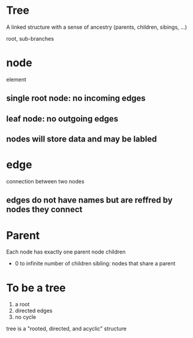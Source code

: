 # Tree
A linked structure with a sense of ancestry (parents, children, sibings, ...)

root, sub-branches

# node
element
## single root node: no incoming edges
## leaf node: no outgoing edges

## nodes will store data and may be labled

# edge
connection between two nodes
## edges do not have names but are reffred by nodes they connect

# Parent
Each node has exactly one parent node
children
- 0 to infinite number of children
sibling: nodes that share a parent

# To be a tree
1. a root
2. directed edges
3. no cycle

tree is a "rooted, directed, and acyclic" structure
